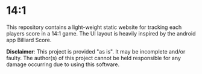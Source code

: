 # 14:1

This repository contains a light-weight static website for tracking each players score in a 14:1 game.
The UI layout is heavily inspired by the android app Billiard Score.

**Disclaimer**: This project is provided "as is". It may be incomplete and/or faulty. The author(s) of this project cannot be held responsible for any damage occurring due to using this software.